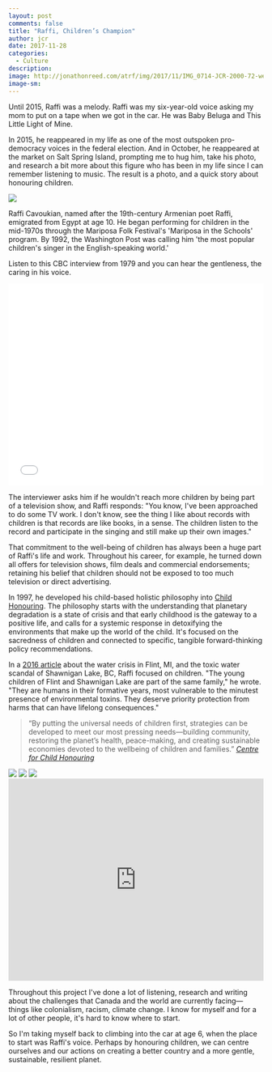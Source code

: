 ```yaml
---
layout: post
comments: false
title: "Raffi, Children’s Champion"
author: jcr
date: 2017-11-28
categories:
  - Culture
description: 
image: http://jonathonreed.com/atrf/img/2017/11/IMG_0714-JCR-2000-72-web.jpg
image-sm:
---
```


Until 2015, Raffi was a melody. Raffi was my six-year-old voice asking my mom to put on a tape when we got in the car. He was Baby Beluga and This Little Light of Mine.

In 2015, he reappeared in my life as one of the most outspoken pro-democracy voices in the federal election. And in October, he reappeared at the market on Salt Spring Island, prompting me to hug him, take his photo, and research a bit more about this figure who has been in my life since I can remember listening to music. The result is a photo, and a quick story about honouring children.

<img src="http://jonathonreed.com/atrf/img/2017/11/IMG_0714-JCR-2000-72-web.jpg">

Raffi Cavoukian, named after the 19th-century Armenian poet Raffi, emigrated from Egypt at age 10. He began performing for children in the mid-1970s through the Mariposa Folk Festival's 'Mariposa in the Schools' program. By 1992, the Washington Post was calling him 'the most popular children's singer in the English-speaking world.'

Listen to this CBC interview from 1979 and you can hear the gentleness, the caring in his voice.

<iframe src="//www.cbc.ca/i/caffeine/syndicate/?mediaId=934696515903" width="100%" height="400" frameborder="0" allowfullscreen style="padding:0"></iframe>

The interviewer asks him if he wouldn't reach more children by being part of a television show, and Raffi responds: "You know, I've been approached to do some TV work. I don't know, see the thing I like about records with children is that records are like books, in a sense. The children listen to the record and participate in the singing and still make up their own images."

That commitment to the well-being of children has always been a huge part of Raffi's life and work. Throughout his career, for example, he turned down all offers for television shows, film deals and commercial endorsements; retaining his belief that children should not be exposed to too much television or direct advertising.

In 1997, he developed his child-based holistic philosophy into <a href="http://www.childhonouring.org">Child Honouring</a>. The philosophy starts with the understanding that planetary degradation is a state of crisis and that early childhood is the gateway to a positive life, and calls for a systemic response in detoxifying the environments that make up the world of the child. It's focused on the sacredness of children and connected to specific, tangible forward-thinking policy recommendations.

In a <a href="https://www.theguardian.com/commentisfree/2016/feb/08/water-crisis-us-canada-democracy-accountability-environmental-sustainability">2016 article</a> about the water crisis in Flint, MI, and the toxic water scandal of Shawnigan Lake, BC, Raffi focused on children. "The young children of Flint and Shawnigan Lake are part of the same family," he wrote. "They are humans in their formative years, most vulnerable to the minutest presence of environmental toxins. They deserve priority protection from harms that can have lifelong consequences."

<blockquote>&ldquo;By putting the universal needs of children first, strategies can be developed to meet our most pressing needs&mdash;building community, restoring the planet’s health, peace-making, and creating sustainable economies devoted to the wellbeing of children and families.&rdquo; <cite><a href="http://www.childhonouring.org/whatischildhonouring.html">Centre for Child Honouring</a></cite></blockquote>

<img src="http://jonathonreed.com/atrf/img/2017/11/covenant.jpg">

<img src="http://jonathonreed.com/atrf/img/2017/11/dl-and-r.jpg">

<img src="http://jonathonreed.com/atrf/img/2017/11/covenant_principles.jpg">

<iframe width="100%" height="400" src="https://www.youtube.com/embed/aFoYYMbcCI8" frameborder="0" allowfullscreen></iframe>

Throughout this project I've done a lot of listening, research and writing about the challenges that Canada and the world are currently facing—things like colonialism, racism, climate change. I know for myself and for a lot of other people, it's hard to know where to start.

So I'm taking myself back to climbing into the car at age 6, when the place to start was Raffi's voice. Perhaps by honouring children, we can centre ourselves and our actions on creating a better country and a more gentle, sustainable, resilient planet.
